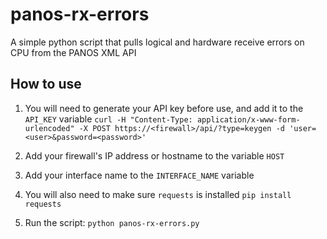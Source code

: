 # panos-rx-errors
A simple python script that pulls logical and hardware receive errors on CPU from the PANOS XML API

## How to use

1. You will need to generate your API key before use, and add it to the `API_KEY` variable
`curl -H "Content-Type: application/x-www-form-urlencoded" -X POST https://<firewall>/api/?type=keygen -d 'user=<user>&password=<password>'`

2. Add your firewall's IP address or hostname to the variable `HOST`

3. Add your interface name to the `INTERFACE_NAME` variable

4. You will also need to make sure `requests` is installed
`pip install requests`

5. Run the script: `python panos-rx-errors.py` 


